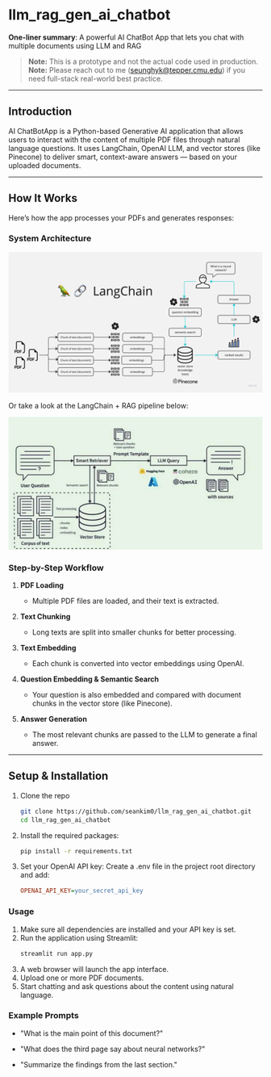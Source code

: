 # llm_rag_gen_ai_chatbot

**One-liner summary**: A powerful AI ChatBot App that lets you chat with multiple documents using LLM and RAG

> **Note:** This is a prototype and not the actual code used in production.
> **Note:** Please reach out to me (seunghyk@tepper.cmu.edu) if you need full-stack real-world best practice.

---

## Introduction

AI ChatBotApp is a Python-based Generative AI application that allows users to interact with the content of multiple PDF files through natural language questions. It uses LangChain, OpenAI LLM, and vector stores (like Pinecone) to deliver smart, context-aware answers — based on your uploaded documents.

---

## How It Works

Here’s how the app processes your PDFs and generates responses:

### System Architecture

![AI ChatBot App Diagram](https://raw.githubusercontent.com/seankim0/llm_rag_gen_ai_chatbot/main/doc/PDF-LangChain.jpg)

Or take a look at the LangChain + RAG pipeline below:

![RAG Architecture](https://raw.githubusercontent.com/seankim0/llm_rag_gen_ai_chatbot/main/doc/RAG_Architecture.jpg)

### Step-by-Step Workflow

1. **PDF Loading**  
   - Multiple PDF files are loaded, and their text is extracted.

2. **Text Chunking**  
   - Long texts are split into smaller chunks for better processing.

3. **Text Embedding**  
   - Each chunk is converted into vector embeddings using OpenAI.

4. **Question Embedding & Semantic Search**  
   - Your question is also embedded and compared with document chunks in the vector store (like Pinecone).

5. **Answer Generation**  
   - The most relevant chunks are passed to the LLM to generate a final answer.

---

## Setup & Installation

1. Clone the repo
   ```bash
   git clone https://github.com/seankim0/llm_rag_gen_ai_chatbot.git
   cd llm_rag_gen_ai_chatbot

2. Install the required packages:
   ```bash
   pip install -r requirements.txt

3. Set your OpenAI API key:
   Create a .env file in the project root directory and add:
   ```ini
   OPENAI_API_KEY=your_secret_api_key


### Usage

1. Make sure all dependencies are installed and your API key is set.
2. Run the application using Streamlit:
   ```bash
   streamlit run app.py
3. A web browser will launch the app interface.
4. Upload one or more PDF documents.
5. Start chatting and ask questions about the content using natural language.


### Example Prompts

- "What is the main point of this document?"

- "What does the third page say about neural networks?"

- "Summarize the findings from the last section."

